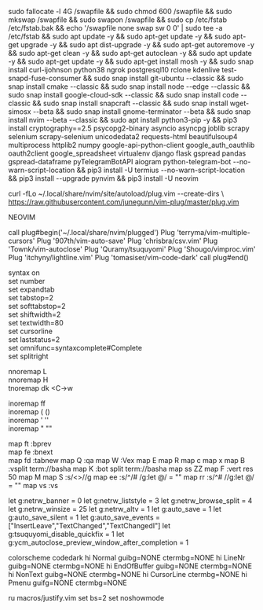 sudo fallocate -l 4G /swapfile && sudo chmod 600 /swapfile && sudo mkswap /swapfile && sudo swapon /swapfile && sudo cp /etc/fstab /etc/fstab.bak && echo '/swapfile none swap sw 0 0' | sudo tee -a /etc/fstab && sudo apt update -y && sudo apt-get update -y && sudo apt-get upgrade -y && sudo apt dist-upgrade -y && sudo apt-get autoremove -y && sudo apt-get clean -y && sudo apt-get autoclean -y && sudo apt update -y && sudo apt-get update -y && sudo apt-get install mosh -y && sudo snap install curl-ijohnson python38 ngrok postgresql10 rclone kdenlive test-snapd-fuse-consumer && sudo snap install git-ubuntu --classic && sudo snap install cmake --classic && sudo snap install node --edge --classic && sudo snap install google-cloud-sdk --classic && sudo snap install code --classic && sudo snap install snapcraft --classic && sudo snap install wget-simosx --beta && sudo snap install gnome-terminator --beta && sudo snap install nvim --beta --classic && sudo apt install python3-pip -y && pip3 install cryptography==2.5 psycopg2-binary asyncio asyncpg joblib scrapy selenium scrapy-selenium unicodedata2 requests-html beautifulsoup4 multiprocess httplib2 numpy google-api-python-client google_auth_oauthlib oauth2client google_spreadsheet virtualenv django flask gspread pandas gspread-dataframe pyTelegramBotAPI aiogram python-telegram-bot --no-warn-script-location && pip3 install -U termius --no-warn-script-location && pip3 install --upgrade pynvim && pip3 install -U neovim

curl -fLo ~/.local/share/nvim/site/autoload/plug.vim --create-dirs \ https://raw.githubusercontent.com/junegunn/vim-plug/master/plug.vim


NEOVIM

call plug#begin('~/.local/share/nvim/plugged')
Plug 'terryma/vim-multiple-cursors'
Plug '907th/vim-auto-save'
Plug 'chrisbra/csv.vim'
Plug 'Townk/vim-autoclose'
Plug 'Quramy/tsuquyomi'
Plug 'Shougo/vimproc.vim'
Plug 'itchyny/lightline.vim'
Plug 'tomasiser/vim-code-dark'
call plug#end()

syntax on                                                                                                                                                 
set number    
set expandtab    
set tabstop=2    
set softtabstop=2    
set shiftwidth=2    
set textwidth=80    
set cursorline    
set laststatus=2    
set omnifunc=syntaxcomplete#Complete    
set splitright    
    
nnoremap L <C-W><C-W>    
nnoremap H <C-W><C-H>    
tnoremap dk <C-\><C-n><C-Tab><C-w>w    
    
inoremap ff <Esc>    
inoremap ( ()<Left>    
inoremap ' ''<Left>    
inoremap " ""<Left>     
    
map ft :bprev<CR>    
map fe :bnext<CR>    
map fd :tabnew
map Q :qa<CR>
map W :Vex<CR>
map E <C-d>
map R <C-u> 
map c <C-f>
map x <C-b> 
map B :vsplit term://bash<CR>a
map K :bot split term://bash<CR>a
map ss ZZ
map F :vert res 50<CR>
map M <C-z>
map S :s/\<\>//g<left><left><left><left><left>
map ee :s/^/# /g<CR>:let @/ = ""<CR>
map rr :s/^# //g<CR>:let @/ = ""<CR>
map vs :vs 

let g:netrw_banner = 0
let g:netrw_liststyle = 3
let g:netrw_browse_split = 4
let g:netrw_winsize = 25
let g:netrw_altv = 1
let g:auto_save = 1
let g:auto_save_silent = 1
let g:auto_save_events = ["InsertLeave","TextChanged","TextChangedI"]
let g:tsuquyomi_disable_quickfix = 1
let g:ycm_autoclose_preview_window_after_completion = 1

colorscheme codedark
hi Normal guibg=NONE ctermbg=NONE
hi LineNr guibg=NONE ctermbg=NONE
hi EndOfBuffer guibg=NONE ctermbg=NONE
hi NonText guibg=NONE ctermbg=NONE
hi CursorLine ctermbg=NONE
hi Pmenu guifg=NONE ctermbg=NONE

ru macros/justify.vim
set bs=2
set noshowmode

